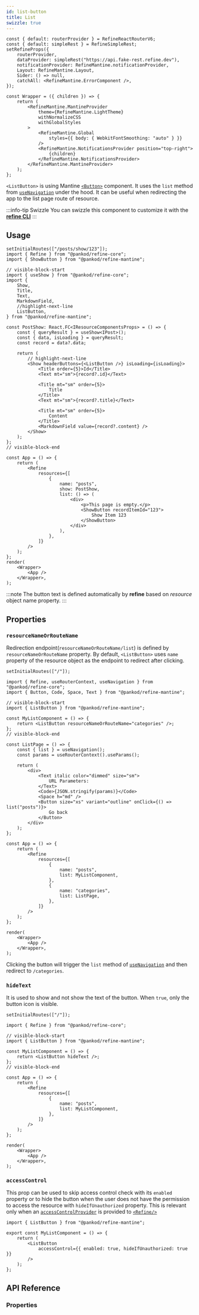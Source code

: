 ```yaml
---
id: list-button
title: List
swizzle: true
---
```


```tsx live shared
const { default: routerProvider } = RefineReactRouterV6;
const { default: simpleRest } = RefineSimpleRest;
setRefineProps({
    routerProvider,
    dataProvider: simpleRest("https://api.fake-rest.refine.dev"),
    notificationProvider: RefineMantine.notificationProvider,
    Layout: RefineMantine.Layout,
    Sider: () => null,
    catchAll: <RefineMantine.ErrorComponent />,
});

const Wrapper = ({ children }) => {
    return (
        <RefineMantine.MantineProvider
            theme={RefineMantine.LightTheme}
            withNormalizeCSS
            withGlobalStyles
        >
            <RefineMantine.Global
                styles={{ body: { WebkitFontSmoothing: "auto" } }}
            />
            <RefineMantine.NotificationsProvider position="top-right">
                {children}
            </RefineMantine.NotificationsProvider>
        </RefineMantine.MantineProvider>
    );
};
```

`<ListButton>` is using Mantine [`<Button>`](https://mantine.dev/core/button) component. It uses the `list` method from [`useNavigation`](/api-reference/core/hooks/navigation/useNavigation.md) under the hood. It can be useful when redirecting the app to the list page route of resource.

:::info-tip Swizzle
You can swizzle this component to customize it with the [**refine CLI**](/docs/packages/documentation/cli)
:::

## Usage

```tsx live url=http://localhost:3000/posts/show/123 previewHeight=420px hideCode
setInitialRoutes(["/posts/show/123"]);
import { Refine } from "@pankod/refine-core";
import { ShowButton } from "@pankod/refine-mantine";

// visible-block-start
import { useShow } from "@pankod/refine-core";
import {
    Show,
    Title,
    Text,
    MarkdownField,
    //highlight-next-line
    ListButton,
} from "@pankod/refine-mantine";

const PostShow: React.FC<IResourceComponentsProps> = () => {
    const { queryResult } = useShow<IPost>();
    const { data, isLoading } = queryResult;
    const record = data?.data;

    return (
        // highlight-next-line
        <Show headerButtons={<ListButton />} isLoading={isLoading}>
            <Title order={5}>Id</Title>
            <Text mt="sm">{record?.id}</Text>

            <Title mt="sm" order={5}>
                Title
            </Title>
            <Text mt="sm">{record?.title}</Text>

            <Title mt="sm" order={5}>
                Content
            </Title>
            <MarkdownField value={record?.content} />
        </Show>
    );
};
// visible-block-end

const App = () => {
    return (
        <Refine
            resources={[
                {
                    name: "posts",
                    show: PostShow,
                    list: () => (
                        <div>
                            <p>This page is empty.</p>
                            <ShowButton recordItemId="123">
                                Show Item 123
                            </ShowButton>
                        </div>
                    ),
                },
            ]}
        />
    );
};
render(
    <Wrapper>
        <App />
    </Wrapper>,
);
```

:::note
The button text is defined automatically by **refine** based on _resource_ object name property.
:::

## Properties

### `resourceNameOrRouteName`

Redirection endpoint(`resourceNameOrRouteName/list`) is defined by `resourceNameOrRouteName` property. By default, `<ListButton>` uses `name` property of the resource object as the endpoint to redirect after clicking.

```tsx live url=http://localhost:3000 previewHeight=200px
setInitialRoutes(["/"]);

import { Refine, useRouterContext, useNavigation } from "@pankod/refine-core";
import { Button, Code, Space, Text } from "@pankod/refine-mantine";

// visible-block-start
import { ListButton } from "@pankod/refine-mantine";

const MyListComponent = () => {
    return <ListButton resourceNameOrRouteName="categories" />;
};
// visible-block-end

const ListPage = () => {
    const { list } = useNavigation();
    const params = useRouterContext().useParams();

    return (
        <div>
            <Text italic color="dimmed" size="sm">
                URL Parameters:
            </Text>
            <Code>{JSON.stringify(params)}</Code>
            <Space h="md" />
            <Button size="xs" variant="outline" onClick={() => list("posts")}>
                Go back
            </Button>
        </div>
    );
};

const App = () => {
    return (
        <Refine
            resources={[
                {
                    name: "posts",
                    list: MyListComponent,
                },
                {
                    name: "categories",
                    list: ListPage,
                },
            ]}
        />
    );
};

render(
    <Wrapper>
        <App />
    </Wrapper>,
);
```

Clicking the button will trigger the `list` method of [`useNavigation`](/api-reference/core/hooks/navigation/useNavigation.md) and then redirect to `/categories`.

### `hideText`

It is used to show and not show the text of the button. When `true`, only the button icon is visible.

```tsx live url=http://localhost:3000 previewHeight=200px
setInitialRoutes(["/"]);

import { Refine } from "@pankod/refine-core";

// visible-block-start
import { ListButton } from "@pankod/refine-mantine";

const MyListComponent = () => {
    return <ListButton hideText />;
};
// visible-block-end

const App = () => {
    return (
        <Refine
            resources={[
                {
                    name: "posts",
                    list: MyListComponent,
                },
            ]}
        />
    );
};

render(
    <Wrapper>
        <App />
    </Wrapper>,
);
```

### `accessControl`

This prop can be used to skip access control check with its `enabled` property or to hide the button when the user does not have the permission to access the resource with `hideIfUnauthorized` property. This is relevant only when an [`accessControlProvider`](/api-reference/core/providers/accessControl-provider.md) is provided to [`<Refine/>`](/api-reference/core/components/refine-config.md)

```tsx
import { ListButton } from "@pankod/refine-mantine";

export const MyListComponent = () => {
    return (
        <ListButton
            accessControl={{ enabled: true, hideIfUnauthorized: true }}
        />
    );
};
```

## API Reference

### Properties

<PropsTable module="@pankod/refine-mantine/ListButton" />
